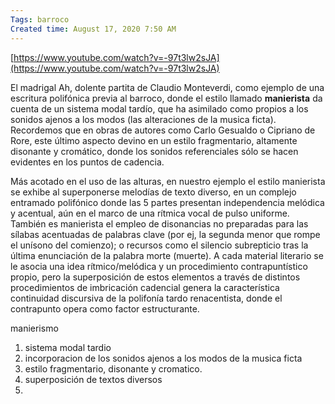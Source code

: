 ```yaml
---
Tags: barroco
Created time: August 17, 2020 7:50 AM
---
```

[https://www.youtube.com/watch?v=-97t3lw2sJA](https://www.youtube.com/watch?v=-97t3lw2sJA)

El madrigal Ah, dolente partita de Claudio Monteverdi, como ejemplo de una escritura polifónica previa al barroco, donde el estilo llamado **manierista** da cuenta de un sistema modal tardío, que ha asimilado como propios a los sonidos ajenos a los modos (las alteraciones de la musica ficta). Recordemos que en obras de autores como Carlo Gesualdo o Cipriano de Rore, este último aspecto devino en un estilo fragmentario, altamente disonante y cromático, donde los sonidos referenciales sólo se hacen evidentes en los puntos de cadencia.

Más acotado en el uso de las alturas, en nuestro ejemplo el estilo manierista se exhibe al superponerse melodías de texto diverso, en un complejo entramado polifónico donde las 5 partes presentan independencia melódica y acentual, aún en el marco de una rítmica vocal de pulso uniforme. También es manierista el empleo de disonancias no preparadas para las sílabas acentuadas de palabras clave (por ej, la segunda menor que rompe el unísono del comienzo); o recursos como el silencio subrepticio tras la última enunciación de la palabra morte (muerte). A cada material literario se le asocia una idea rítmico/melódica y un procedimiento contrapuntístico propio, pero la superposición de estos elementos a través de distintos procedimientos de imbricación cadencial genera la característica continuidad discursiva de la polifonía tardo renacentista, donde el contrapunto opera como factor estructurante.

manierismo

1. sistema modal tardio
2. incorporacion de los sonidos ajenos a los modos  de la musica ficta 
3. estilo fragmentario, disonante y cromatico. 
4. superposición de textos diversos
5.
